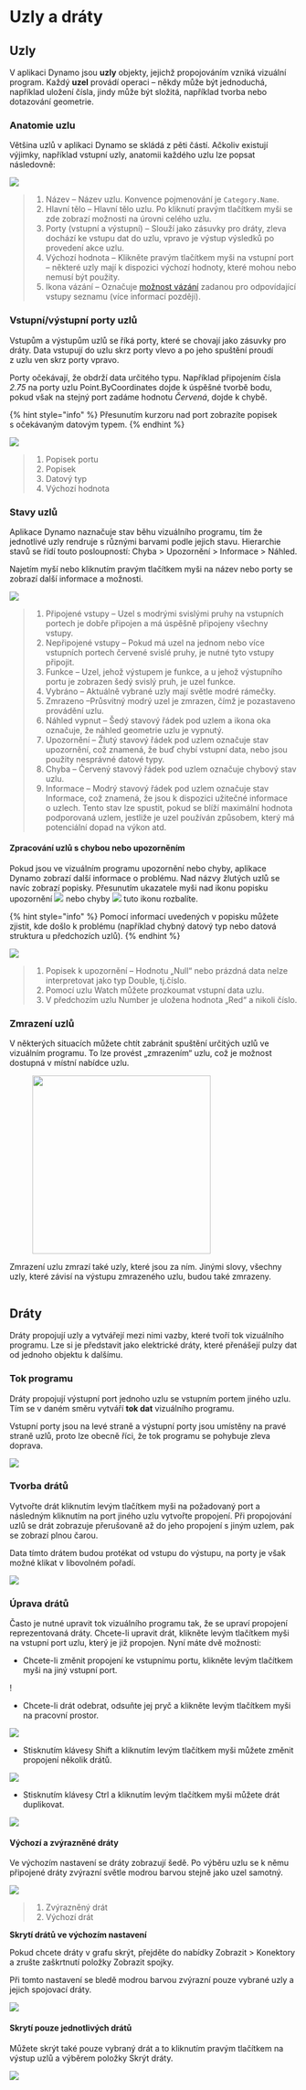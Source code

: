 # Uzly a dráty

## Uzly

V aplikaci Dynamo jsou **uzly** objekty, jejichž propojováním vzniká vizuální program. Každý **uzel** provádí operaci – někdy může být jednoduchá, například uložení čísla, jindy může být složitá, například tvorba nebo dotazování geometrie.

### Anatomie uzlu

Většina uzlů v aplikaci Dynamo se skládá z pěti částí. Ačkoliv existují výjimky, například vstupní uzly, anatomii každého uzlu lze popsat následovně:

![](images/nodesandwires-nodesanatomy.jpg)

> 1. Název – Název uzlu. Konvence pojmenování je `Category.Name`.
> 2. Hlavní tělo – Hlavní tělo uzlu. Po kliknutí pravým tlačítkem myši se zde zobrazí možnosti na úrovni celého uzlu.
> 3. Porty (vstupní a výstupní) – Slouží jako zásuvky pro dráty, zleva dochází ke vstupu dat do uzlu, vpravo je výstup výsledků po provedení akce uzlu.
> 4. Výchozí hodnota – Klikněte pravým tlačítkem myši na vstupní port – některé uzly mají k dispozici výchozí hodnoty, které mohou nebo nemusí být použity.
> 5. Ikona vázání – Označuje [možnost vázání](../5\_essential\_nodes\_and\_concepts/5-4\_designing-with-lists/1-whats-a-list.md#lacing) zadanou pro odpovídající vstupy seznamu (více informací později).

### Vstupní/výstupní porty uzlů

Vstupům a výstupům uzlů se říká porty, které se chovají jako zásuvky pro dráty. Data vstupují do uzlu skrz porty vlevo a po jeho spuštění proudí z uzlu ven skrz porty vpravo.

Porty očekávají, že obdrží data určitého typu. Například připojením čísla _2.75_ na porty uzlu Point.ByCoordinates dojde k úspěšné tvorbě bodu, pokud však na stejný port zadáme hodnotu _Červená_, dojde k chybě.

{% hint style="info" %} Přesunutím kurzoru nad port zobrazíte popisek s očekávaným datovým typem. {% endhint %}

![](images/nodesandwires-nodesinputandtooltip.jpg)

> 1. Popisek portu
> 2. Popisek
> 3. Datový typ
> 4. Výchozí hodnota

### Stavy uzlů

Aplikace Dynamo naznačuje stav běhu vizuálního programu, tím že jednotlivé uzly rendruje s různými barvami podle jejich stavu. Hierarchie stavů se řídí touto posloupností: Chyba > Upozornění > Informace > Náhled.

Najetím myší nebo kliknutím pravým tlačítkem myši na název nebo porty se zobrazí další informace a možnosti.

![](../.gitbook/assets/nodesandwires-nodestates.png)

> 1. Připojené vstupy – Uzel s modrými svislými pruhy na vstupních portech je dobře připojen a má úspěšně připojeny všechny vstupy.
> 2. Nepřipojené vstupy – Pokud má uzel na jednom nebo více vstupních portech červené svislé pruhy, je nutné tyto vstupy připojit.
> 3. Funkce – Uzel, jehož výstupem je funkce, a u jehož výstupního portu je zobrazen šedý svislý pruh, je uzel funkce.
> 4. Vybráno – Aktuálně vybrané uzly mají světle modré rámečky.
> 5. Zmrazeno –Průsvitný modrý uzel je zmrazen, čímž je pozastaveno provádění uzlu.
> 6. Náhled vypnut – Šedý stavový řádek pod uzlem a ikona oka <img src="images/nodesandwires-previewoff.jpg" alt="" data-size="line"> označuje, že náhled geometrie uzlu je vypnutý.
> 7. Upozornění – Žlutý stavový řádek pod uzlem označuje stav upozornění, což znamená, že buď chybí vstupní data, nebo jsou použity nesprávné datové typy.
> 8. Chyba – Červený stavový řádek pod uzlem označuje chybový stav uzlu.
> 9. Informace – Modrý stavový řádek pod uzlem označuje stav Informace, což znamená, že jsou k dispozici užitečné informace o uzlech. Tento stav lze spustit, pokud se blíží maximální hodnota podporovaná uzlem, jestliže je uzel používán způsobem, který má potenciální dopad na výkon atd.

#### Zpracování uzlů s chybou nebo upozorněním

Pokud jsou ve vizuálním programu upozornění nebo chyby, aplikace Dynamo zobrazí další informace o problému. Nad názvy žlutých uzlů se navíc zobrazí popisky. Přesunutím ukazatele myši nad ikonu popisku upozornění ![](images/nodesandwires-nodewarningicon.png) nebo chyby ![](images/nodesandwires-nodeerroricon.png) tuto ikonu rozbalíte.

{% hint style="info" %} Pomocí informací uvedených v popisku můžete zjistit, kde došlo k problému (například chybný datový typ nebo datová struktura u předchozích uzlů). {% endhint %}

![](images/nodesandwires-nodeswithwarningtooltip.jpg)

> 1. Popisek k upozornění – Hodnotu „Null“ nebo prázdná data nelze interpretovat jako typ Double, tj.číslo.
> 2. Pomocí uzlu Watch můžete prozkoumat vstupní data uzlu.
> 3. V předchozím uzlu Number je uložena hodnota „Red“ a nikoli číslo.

### Zmrazení uzlů

V některých situacích můžete chtít zabránit spuštění určitých uzlů ve vizuálním programu. To lze provést „zmrazením“ uzlu, což je možnost dostupná v místní nabídce uzlu.

<figure><img src="../.gitbook/assets/nodes-freezing.png" alt="" width="312"><figcaption></figcaption></figure>

Zmrazení uzlu zmrazí také uzly, které jsou za ním. Jinými slovy, všechny uzly, které závisí na výstupu zmrazeného uzlu, budou také zmrazeny.

<figure><img src="../.gitbook/assets/nodes-freezing-animated.gif" alt=""><figcaption></figcaption></figure>

## Dráty

Dráty propojují uzly a vytvářejí mezi nimi vazby, které tvoří tok vizuálního programu. Lze si je představit jako elektrické dráty, které přenášejí pulzy dat od jednoho objektu k dalšímu.

### Tok programu <a href="#program-flow" id="program-flow"></a>

Dráty propojují výstupní port jednoho uzlu se vstupním portem jiného uzlu. Tím se v daném směru vytváří **tok dat** vizuálního programu.

Vstupní porty jsou na levé straně a výstupní porty jsou umístěny na pravé straně uzlů, proto lze obecně říci, že tok programu se pohybuje zleva doprava.

![](images/nodesandwires-flowofdata.jpg)

### Tvorba drátů <a href="#creating-wires" id="creating-wires"></a>

Vytvořte drát kliknutím levým tlačítkem myši na požadovaný port a následným kliknutím na port jiného uzlu vytvořte propojení. Při propojování uzlů se drát zobrazuje přerušovaně až do jeho propojení s jiným uzlem, pak se zobrazí plnou čarou.

Data tímto drátem budou protékat od vstupu do výstupu, na porty je však možné klikat v libovolném pořadí.

![](images/nodesandwires-creatingawire.gif)

### Úprava drátů<a href="#editing-wires" id="editing-wires"></a>

Často je nutné upravit tok vizuálního programu tak, že se upraví propojení reprezentovaná dráty. Chcete-li upravit drát, klikněte levým tlačítkem myši na vstupní port uzlu, který je již propojen. Nyní máte dvě možnosti:

* Chcete-li změnit propojení ke vstupnímu portu, klikněte levým tlačítkem myši na jiný vstupní port.

\![](<images/nodesandwires-editwirechangeport(1)(1) (1) (1).gif>)

* Chcete-li drát odebrat, odsuňte jej pryč a klikněte levým tlačítkem myši na pracovní prostor.

![](images/nodesandwires-editwiresremove.gif)

* Stisknutím klávesy Shift a kliknutím levým tlačítkem myši můžete změnit propojení několik drátů.

![](images/nodesandwires-editmultiports.gif)

* Stisknutím klávesy Ctrl a kliknutím levým tlačítkem myši můžete drát duplikovat.

![](images/nodesandwires-duplicatewire.gif)

#### Výchozí a zvýrazněné dráty <a href="#wire-previews" id="wire-previews"></a>

Ve výchozím nastavení se dráty zobrazují šedě. Po výběru uzlu se k němu připojené dráty zvýrazní světle modrou barvou stejně jako uzel samotný.

![](images/nodesandwires-defaultvshighlightedwires.jpg)

> 1. Zvýrazněný drát
> 2. Výchozí drát

**Skrytí drátů ve výchozím nastavení**

Pokud chcete dráty v grafu skrýt, přejděte do nabídky Zobrazit > Konektory a zrušte zaškrtnutí položky Zobrazit spojky.

Při tomto nastavení se bledě modrou barvou zvýrazní pouze vybrané uzly a jejich spojovací dráty.

![](images/nodesandwires-hidewiressetting\(1\).gif)

#### Skrytí pouze jednotlivých drátů

Můžete skrýt také pouze vybraný drát a to kliknutím pravým tlačítkem na výstup uzlů a výběrem položky Skrýt dráty.

![](images/nodesandwires-hideselectedwire.gif)
